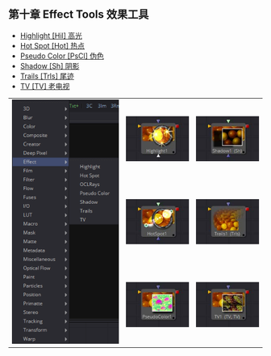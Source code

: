 ## 第十章 Effect Tools 效果工具

- [Highlight [Hil] 高光](./Highlight%20[Hil].md) 
- [Hot Spot [Hot] 热点](./Hot%20Spot%20[Hot].md) 
- [Pseudo Color [PsCl] 伪色](./Pseudo%20Color%20[PsCl].md) 
- [Shadow [Sh] 阴影](./Shadow%20[Sh].md) 
- [Trails [Trls] 尾迹](./Trails%20[Trls].md) 
- [TV [TV] 老电视](./TV%20[TV].md) 

<table id="img">
  <tr>
    <td rowspan="3"><img src="images/Effect_index.png" alt="Effect_index"></td>
    <td><img src="images/index_Highlight.jpg" alt="index_Highlight"></td>
    <td><img src="images/index_Shadow.jpg" alt="index_Shadow"></td>
  </tr>
  <tr>
    <td><img src="images/index_HotSpot.jpg" alt="index_HotSpot"></td>
    <td><img src="images/index_Trails.jpg" alt="index_Trails"></td>
  </tr>
  <tr>
    <td><img src="images/index_PseudoColor.jpg" alt="index_PseudoColor"></td>
    <td><img src="images/index_TV.jpg" alt="index_TV"></td>
  </tr>
</table>